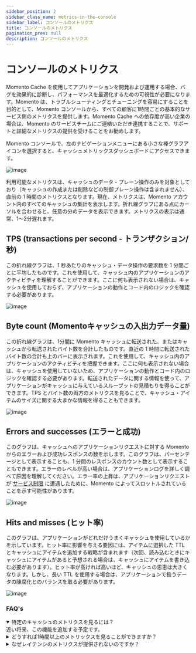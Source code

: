 ```yaml
---
sidebar_position: 2
sidebar_class_name: metrics-in-the-console
sidebar_label: コンソールのメトリクス
title: コンソールのメトリクス
pagination_prev: null
description: コンソールのメトリクス
---
```


# コンソールのメトリクス
Momento Cache を使用してアプリケーションを開発および運用する場合、バグを効果的に診断し、パフォーマンスを最適化するための可視性が必要になります。Momento は、トラブルシューティングとチューニングを容易にすることを目的として、Momento コンソールから、すべての顧客に1時間ごとの基本的なサービス側のメトリクスを提供します。Momento Cache への依存度が高い企業の場合は、Momento のサービスチームにご連絡いただき連携することで、サポートと詳細なメトリクスの提供を受けることをお勧めします。

Momento コンソールで、左のナビゲーションメニューにある小さな棒グラフアイコンを選択すると、キャッシュメトリックスダッシュボードにアクセスできます。

![image](/img/metrics_select.png)

利用可能なメトリクスは、キャッシュのデータ・プレーン操作のみを対象としており（キャッシュの作成または削除などの制御プレーン操作は含まれません）、直前の 1 時間のメトリクスとなります。現在、メトリクスは、Momento アカウント内のすべてのキャッシュの集計を表示します。折れ線グラフにある点にカーソルを合わせると、任意の分のデータを表示できます。メトリクスの表示は通常、1～2分遅れます。

## TPS (transactions per second - トランザクション/秒)
この折れ線グラフは、1 秒あたりのキャッシュ・データ操作の要求数を 1 分間ごとに平均したものです。これを使用して、キャッシュ内のアプリケーションのアクティビティを理解することができます。ここに何も表示されない場合は、キャッシュを使用しておらず、アプリケーションの動作とコード内のロジックを確認する必要があります。

![image](/img/metrics_tps.png)

## Byte count (Momentoキャッシュの入出力データ量)
この折れ線グラフは、1分間に Momento キャッシュに転送された、またはキャッシュから転送されたバイト数を合計したものです。直近の 1 時間に転送されたバイト数の合計も上のバーに表示されます。これを使用して、キャッシュ内のアプリケーションのアクティビティを把握できます。ここに何も表示されない場合は、キャッシュを使用していないため、アプリケーションの動作とコード内のロジックを確認する必要があります。転送されたデータに関する情報を使って、アプリケーションがキャッシュに与えているスループットの見積もりを得ることができます。TPS とバイト数の両方のメトリクスを見ることで、キャッシュ・アイテムのサイズに関する大まかな情報を得ることもできます。

![image](/img/metrics_bytecount.png)

## Errors and successes (エラーと成功)
このグラフは、キャッシュへのアプリケーションリクエストに対する Momento からのエラーおよび成功レスポンスの数を示します。このグラフは、パーセンテージとして表示することも、1 分間のレスポンスのカウント数として表示することもできます。エラーのレベルが高い場合は、アプリケーションログを詳しく調べて原因を理解してください。エラー率の上昇は、アプリケーションリクエストが [サービス制限](./limits) に遭遇したために、Momento によってスロットルされていることを示す可能性があります。

![image](/img/metrics_success-error.png)

## Hits and misses (ヒット率)
このグラフは、アプリケーションがどれだけうまくキャッシュを使用しているかを示しています。ヒット率に影響を与える要因には、アイテムに選択した TTL とキャッシュにアイテムを追加する戦略が含まれます（次回、読み込むときにキャッシュにアイテムがあると予想される場合は、キャッシュにアイテムを書き込む必要があります）。ヒット率が高ければ高いほど、キャッシュの恩恵は大きくなります。しかし、長い TTL を使用する場合は、アプリケーションで扱うデータの陳腐化とのバランスを取る必要があります。

![image](/img/metrics_hit-miss.png)


### FAQ's
<details open>
  <summary>特定のキャッシュのメトリクスを見るには？</summary>
近い将来、この機能を追加する予定です。
 </details>

<details>
<summary>どうすれば1時間以上のメトリックスを見ることができますか？</summary>
本番環境では、Momento のサービスチームに連絡し、サポートを受けることをお勧めします。これには、詳細なメトリクスの観測可能ツールへの公開が含まれます（現在は CloudWatch ですが、今後オプションが増える予定です）。詳細なメトリクスの配信が可能になれば、運用基準に従ってアラームやダッシュボードを構築することができます。
</details>

<details>
<summary>なぜレイテンシのメトリクスが提供されないのですか？</summary>
Momento が測定できるのは、サービス内部（リクエスト・ルーターとストレージ・ノード間）のトラフィックに関連するレイテンシーだけです。これは、全体的なレイテンシーの話と、ユーザーが受けているエクスペリエンスについて、より多くのことが分かります。また、canary を使って、ネットワーク上のどこか遠くにいるエンドユーザーが経験するレイテンシーをテストし、レポートすることを検討してみても良いかもしれません。
<br></br>
<br></br>
CloudWatch への詳細なメトリクス配信を受けているお客様には、パーセンタイル付きのレイテンシ・メトリクスが提供されます。これは、クライアント側のレイテンシやカナリア・レイテンシと比較することで、ユーザー・エクスペリエンスの問題が Momento キャッシュに関連しているのか、あるいは根本的な原因や解決策を他の場所に求める必要があるのかを迅速に判断するために使用できます。
</details>
